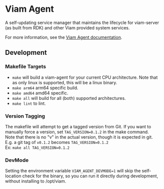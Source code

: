 # Viam Agent
A self-updating service manager that maintains the lifecycle for viam-server (as built from RDK) and other Viam provided system services.

For more information, see the [Viam Agent documentation](https://docs.viam.com/configure/agent/).

## Development

### Makefile Targets
* `make` will build a viam-agent for your current CPU architecture. Note that as only linux is supported, this will be a linux binary.  
* `make arm64` arm64 specific build.
* `make amd64` amd64 specific.  
* `make all` will build for all (both) supported architectures.  
* `make lint` to lint.

### Version Tagging
The makefile will attempt to get a tagged version from Git. If you want to manually force a version, set `TAG_VERSION=0.1.2` in the make command.  
Note that there is no "v" in the actual version, though it is expected in git. E.g. a git tag of `v0.1.2` becomes `TAG_VERSION=0.1.2`  
Ex: `make all TAG_VERSION=0.1.2`

### DevMode
Setting the environment variable `VIAM_AGENT_DEVMODE=1` will skip the self-location check for the binary, so you can run it directly during development, without installing to /opt/viam.
